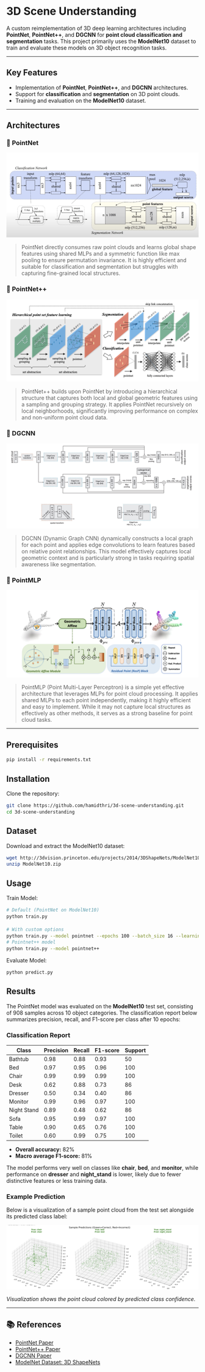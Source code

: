 # 3D Scene Understanding

A custom reimplementation of 3D deep learning architectures including **PointNet**, **PointNet++**, and **DGCNN** for **point cloud classification and segmentation** tasks. This project primarily uses the **ModelNet10** dataset to train and evaluate these models on 3D object recognition tasks.

---

## Key Features

- Implementation of **PointNet**, **PointNet++**, and **DGCNN** architectures.
- Support for **classification** and **segmentation** on 3D point clouds.
- Training and evaluation on the **ModelNet10** dataset.


---

## Architectures

### 🔹 PointNet
![PointNet Architecture](assets/pointnet.png)

> PointNet directly consumes raw point clouds and learns global shape features using shared MLPs and a symmetric function like max pooling to ensure permutation invariance. It is highly efficient and suitable for classification and segmentation but struggles with capturing fine-grained local structures.

### 🔹 PointNet++
![PointNet Architecture](assets/pointnetpp.png)

> PointNet++ builds upon PointNet by introducing a hierarchical structure that captures both local and global geometric features using a sampling and grouping strategy. It applies PointNet recursively on local neighborhoods, significantly improving performance on complex and non-uniform point cloud data.

### 🔹 DGCNN
![PointNet Architecture](assets/dgcnn.png)

> DGCNN (Dynamic Graph CNN) dynamically constructs a local graph for each point and applies edge convolutions to learn features based on relative point relationships. This model effectively captures local geometric context and is particularly strong in tasks requiring spatial awareness like segmentation.

<!-- add pointmlp -->
### 🔹 PointMLP
![PointMLP Architecture](assets/pointmlp.png)

> PointMLP (Point Multi-Layer Perceptron) is a simple yet effective architecture that leverages MLPs for point cloud processing. It applies shared MLPs to each point independently, making it highly efficient and easy to implement. While it may not capture local structures as effectively as other methods, it serves as a strong baseline for point cloud tasks.

---

## Prerequisites

```bash
pip install -r requirements.txt
```

## Installation
Clone the repository:
```bash
git clone https://github.com/hamidthri/3d-scene-understanding.git
cd 3d-scene-understanding
```

## Dataset
Download and extract the ModelNet10 dataset:
```bash
wget http://3dvision.princeton.edu/projects/2014/3DShapeNets/ModelNet10.zip
unzip ModelNet10.zip
```


## Usage

Train Model:
```bash
# Default (PointNet on ModelNet10)
python train.py

# With custom options
python train.py --model pointnet --epochs 100 --batch_size 16 --learning_rate 0.01
# Pointnet++ model
python train.py --model pointnet++
```

Evaluate Model:
```bash
python predict.py
```

## Results

The PointNet model was evaluated on the **ModelNet10** test set, consisting of 908 samples across 10 object categories. The classification report below summarizes precision, recall, and F1-score per class after 10 epochs:

### Classification Report

| Class       | Precision | Recall | F1-score | Support |
|-------------|-----------|--------|----------|---------|
| Bathtub     | 0.98      | 0.88   | 0.93     | 50      |
| Bed         | 0.97      | 0.95   | 0.96     | 100     |
| Chair       | 0.99      | 0.99   | 0.99     | 100     |
| Desk        | 0.62      | 0.88   | 0.73     | 86      |
| Dresser     | 0.50      | 0.34   | 0.40     | 86      |
| Monitor     | 0.99      | 0.96   | 0.97     | 100     |
| Night Stand | 0.89      | 0.48   | 0.62     | 86      |
| Sofa        | 0.95      | 0.99   | 0.97     | 100     |
| Table       | 0.90      | 0.65   | 0.76     | 100     |
| Toilet      | 0.60      | 0.99   | 0.75     | 100     |

- **Overall accuracy:** 82%  
- **Macro average F1-score:** 81%

The model performs very well on classes like **chair**, **bed**, and **monitor**, while performance on **dresser** and **night_stand** is lower, likely due to fewer distinctive features or less training data.

### Example Prediction

Below is a visualization of a sample point cloud from the test set alongside its predicted class label:

![Sample Prediction](assets/prediction_sample.png)

*Visualization shows the point cloud colored by predicted class confidence.*



---

## 📚 References

- [PointNet Paper](https://arxiv.org/abs/1612.00593)
- [PointNet++ Paper](https://arxiv.org/abs/1706.02413)
- [DGCNN Paper](https://arxiv.org/abs/1801.07829)
- [ModelNet Dataset: 3D ShapeNets](http://modelnet.cs.princeton.edu/)

